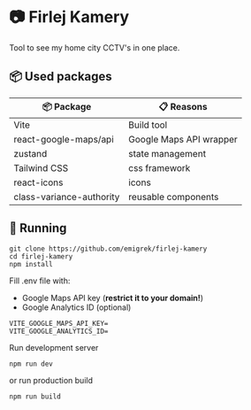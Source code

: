 # 📷 Firlej Kamery
Tool to see my home city CCTV's in one place.

## 📦 Used packages
| 📦 Package  | 📋 Reasons |
| ------------- | ------------- |
| Vite | Build tool  |
| react-google-maps/api | Google Maps API wrapper  |
| zustand | state management  |
| Tailwind CSS  | css framework  |
| react-icons | icons  |
| class-variance-authority | reusable components  |

## 🚀 Running
```
git clone https://github.com/emigrek/firlej-kamery
cd firlej-kamery
npm install
```

Fill .env file with:
* Google Maps API key (**restrict it to your domain!**)
* Google Analytics ID (optional)
```
VITE_GOOGLE_MAPS_API_KEY=
VITE_GOOGLE_ANALYTICS_ID=
```

Run development server
```
npm run dev
```
or
run production build
```
npm run build
```